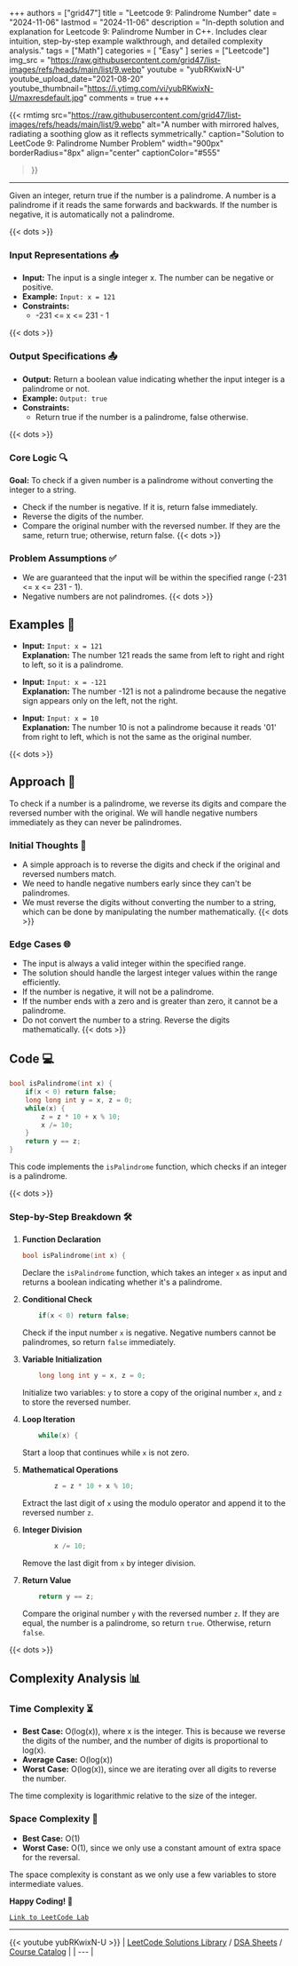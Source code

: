 
+++
authors = ["grid47"]
title = "Leetcode 9: Palindrome Number"
date = "2024-11-06"
lastmod = "2024-11-06"
description = "In-depth solution and explanation for Leetcode 9: Palindrome Number in C++. Includes clear intuition, step-by-step example walkthrough, and detailed complexity analysis."
tags = ["Math"]
categories = [
    "Easy"
]
series = ["Leetcode"]
img_src = "https://raw.githubusercontent.com/grid47/list-images/refs/heads/main/list/9.webp"
youtube = "yubRKwixN-U"
youtube_upload_date="2021-08-20"
youtube_thumbnail="https://i.ytimg.com/vi/yubRKwixN-U/maxresdefault.jpg"
comments = true
+++


{{< rmtimg 
    src="https://raw.githubusercontent.com/grid47/list-images/refs/heads/main/list/9.webp" 
    alt="A number with mirrored halves, radiating a soothing glow as it reflects symmetrically."
    caption="Solution to LeetCode 9: Palindrome Number Problem"
    width="900px"
    borderRadius="8px"
    align="center" 
    captionColor="#555"
>}}
---
Given an integer, return true if the number is a palindrome. A number is a palindrome if it reads the same forwards and backwards. If the number is negative, it is automatically not a palindrome.
<!--more-->
{{< dots >}}
### Input Representations 📥
- **Input:** The input is a single integer x. The number can be negative or positive.
- **Example:** `Input: x = 121`
- **Constraints:**
	- -231 <= x <= 231 - 1

{{< dots >}}
### Output Specifications 📤
- **Output:** Return a boolean value indicating whether the input integer is a palindrome or not.
- **Example:** `Output: true`
- **Constraints:**
	- Return true if the number is a palindrome, false otherwise.

{{< dots >}}
### Core Logic 🔍
**Goal:** To check if a given number is a palindrome without converting the integer to a string.

- Check if the number is negative. If it is, return false immediately.
- Reverse the digits of the number.
- Compare the original number with the reversed number. If they are the same, return true; otherwise, return false.
{{< dots >}}
### Problem Assumptions ✅
- We are guaranteed that the input will be within the specified range (-231 <= x <= 231 - 1).
- Negative numbers are not palindromes.
{{< dots >}}
## Examples 🧩
- **Input:** `Input: x = 121`  \
  **Explanation:** The number 121 reads the same from left to right and right to left, so it is a palindrome.

- **Input:** `Input: x = -121`  \
  **Explanation:** The number -121 is not a palindrome because the negative sign appears only on the left, not the right.

- **Input:** `Input: x = 10`  \
  **Explanation:** The number 10 is not a palindrome because it reads '01' from right to left, which is not the same as the original number.

{{< dots >}}
## Approach 🚀
To check if a number is a palindrome, we reverse its digits and compare the reversed number with the original. We will handle negative numbers immediately as they can never be palindromes.

### Initial Thoughts 💭
- A simple approach is to reverse the digits and check if the original and reversed numbers match.
- We need to handle negative numbers early since they can't be palindromes.
- We must reverse the digits without converting the number to a string, which can be done by manipulating the number mathematically.
{{< dots >}}
### Edge Cases 🌐
- The input is always a valid integer within the specified range.
- The solution should handle the largest integer values within the range efficiently.
- If the number is negative, it will not be a palindrome.
- If the number ends with a zero and is greater than zero, it cannot be a palindrome.
- Do not convert the number to a string. Reverse the digits mathematically.
{{< dots >}}
## Code 💻
```cpp
bool isPalindrome(int x) {
    if(x < 0) return false;
    long long int y = x, z = 0;
    while(x) {
        z = z * 10 + x % 10;
        x /= 10;
    }
    return y == z;
}
```

This code implements the `isPalindrome` function, which checks if an integer is a palindrome.

{{< dots >}}
### Step-by-Step Breakdown 🛠️
1. **Function Declaration**
	```cpp
	bool isPalindrome(int x) {
	```
	Declare the `isPalindrome` function, which takes an integer `x` as input and returns a boolean indicating whether it's a palindrome.

2. **Conditional Check**
	```cpp
	    if(x < 0) return false;
	```
	Check if the input number `x` is negative. Negative numbers cannot be palindromes, so return `false` immediately.

3. **Variable Initialization**
	```cpp
	    long long int y = x, z = 0;
	```
	Initialize two variables: `y` to store a copy of the original number `x`, and `z` to store the reversed number.

4. **Loop Iteration**
	```cpp
	    while(x) {
	```
	Start a loop that continues while `x` is not zero.

5. **Mathematical Operations**
	```cpp
	        z = z * 10 + x % 10;
	```
	Extract the last digit of `x` using the modulo operator and append it to the reversed number `z`.

6. **Integer Division**
	```cpp
	        x /= 10;
	```
	Remove the last digit from `x` by integer division.

7. **Return Value**
	```cpp
	    return y == z;
	```
	Compare the original number `y` with the reversed number `z`. If they are equal, the number is a palindrome, so return `true`. Otherwise, return `false`.

{{< dots >}}
## Complexity Analysis 📊
### Time Complexity ⏳
- **Best Case:** O(log(x)), where x is the integer. This is because we reverse the digits of the number, and the number of digits is proportional to log(x).
- **Average Case:** O(log(x))
- **Worst Case:** O(log(x)), since we are iterating over all digits to reverse the number.

The time complexity is logarithmic relative to the size of the integer.

### Space Complexity 💾
- **Best Case:** O(1)
- **Worst Case:** O(1), since we only use a constant amount of extra space for the reversal.

The space complexity is constant as we only use a few variables to store intermediate values.

**Happy Coding! 🎉**


[`Link to LeetCode Lab`](https://leetcode.com/problems/palindrome-number/description/)

---
{{< youtube yubRKwixN-U >}}
| [LeetCode Solutions Library](https://grid47.xyz/leetcode/) / [DSA Sheets](https://grid47.xyz/sheets/) / [Course Catalog](https://grid47.xyz/courses/) |
| --- |
